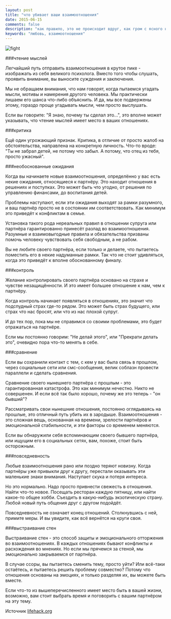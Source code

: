 ```yaml
---
layout: post
title: "что убивает ваши взаимоотношения"
date: 2015-06-15
comments: false
description: "как правило, это не происходит вдруг, как гром с ясного неба. Существуют признаки, позволяющие заметить это заранее и предотвратить разлад. Давайте посмотрим на них."
keywords: "любовь, взаимоотношения"
---
```


﻿![fight](http://s61.radikal.ru/i174/1507/4e/e98877f0370b.jpg "fight")

###чтение мыслей

Легчайший путь отправить взаимоотношения в крутое пике - изображать из себя великого психолога. Вместо того чтобы слушать, проявить внимание, вы выносите суждения и заключения. 

Мы не обращаем внимания, что нам говорят, когда пытаемся угадать мысли, мотивы и намерения другого человека. Мы практически лишаем его шанса что-либо объяснить. И да, мы все подвержены этому, гораздо проще угадывать мысли, чем просто выслушать. 

Если вы говорите: "Я знаю, почему ты сделал это...", это вполне может указывать, что чтение мыслей имеет место в ваших отношениях.

###критика

Ещё один угрожающий признак. Критика, в отличие от просто жалоб на обстоятельства, направлена на конкретную личность. Что-то вроде: "Ты не забрал детей, не потому что забыл. А потому, что отец из тебя, просто ужасный".

###необоснованные ожидания

Когда вы начинаете новые взаимоотношения, определённо у вас есть некие ожидания, относящиеся к партнёру. Это находит отношения в решениях и поступках. Это может быть что угодно, от решения по управлению финансами, до воспитания детей.

Проблемы наступают, если эти ожидания выходят за рамки разумного, и ваш партнёр просто не в состоянии им соответствовать. Как минимум это приведёт к конфликтам в семье.

Установка такого рода нереальных правил в отношении супруга или партнёра гарантированно принесёт разлад во взаимоотношения. Разумные и взаимовыгодные правила и обязательства призваны помочь человеку чувствовать себя свободным, а не рабом.

Вы не любите своего партнёра, если только и делаете, что пытаетесь поместить его в некие надуманные рамки. Так что не стоит удивляться, когда это приведёт к вполне обоснованному финалу.

###контроль

Желание контролировать своего партнёра основано на страхе и чувстве незащищённости. И это имеет большее отношение к нам, чем к партнёру. 

Когда контроль начинает появляться в отношениях, это значит что подспудный страх где-то рядом. Это может быть страх будущего, или страх что нас бросят, или что из нас плохой супруг.

И до тех пор, пока мы не справимся со своими проблемами, это будет отражаться на партнёре.

Если мы постоянно говорим: "Не делай этого", или "Прекрати делать это", очевидно пора что-то менять в себе.

###сравнение

Если вы сохранили контакт с тем, с кем у вас была связь в прошлом, через социальные сети или смс-сообщения, велик соблазн провести параллели и сделать сравнения.

Сравнение своего нынешнего партнёра с прошлым - это гарантированная катастрофа. Это как минимум нечестно. Никто не совершенен. И если всё так было хорошо, почему же это теперь - "он бывший"?

Рассматривать свои нынешние отношения, постоянно оглядываясь на прошлые, это отличный путь убить их в зародыше. Взаимоотношения - это сложная вещь, основанная на времени, зрелости партнёров и эмоциональной стабильности, и эти факторы со временем меняются.

Если вы обнаружили себя вспоминающим своего бывшего партнёра, или ищущим его в социальных сетях, вам, похоже, стоит быть осторожным.

###повседневность

Любые взаимоотношения рано или поздно теряют новизну. Когда партнёры уже привыкли друг к другу, перестали оказывать эти маленькие знаки внимания. Наступает скука и потеря интереса.

Но это нормально. Надо просто привнести свежесть в отношения. Найти что-то новое. Посещать ресторан каждую пятницу, или найти какое-то общее хобби. Съездить в какую-нибудь экзотическую страну. Любой новый путь общения друг с другом подойдёт.

Повседневность не означает конец отношений. Столкнувшись с ней, примите меры. И вы увидите, как всё вернётся на круги своя.

###выстраивание стен

Выстраивание стен - это способ защиты и эмоционального отторжения во взаимоотношениях. В каждых отношениях бывают конфликты и расхождения во мнениях. Но если мы прячемся за стеной, мы эмоционально закрываемся от партнёра.

В случае ссоры, вы пытаетесь сменить тему, просто уйти? Или всё-таки остаётесь, и пытаетесь решить проблему совместно? Потому что отношения основаны на эмоциях, и только разделяя их, вы можете быть вместе.

Если что-то из вышеперечисленного имеет место быть в вашей жизни, возможно, вам стоит выбрать время и поговорить с вашим партнёром на эту тему.

Источник [lifehack.org](http://www.lifehack.org/articles/communication/7-things-that-might-killing-your-relationship.html)

